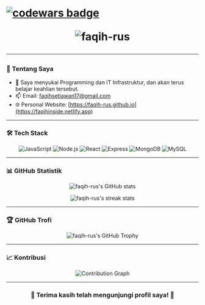 <h1 align="center > Muhammad Faqih Setiawan</h1>

<p align="center">
  <a href="https://www.codewars.com/users/faqih-rus">
    <img src="https://www.codewars.com/users/faqih-rus/badges/large" alt="codewars badge">
  </a>
</p>

<p align="center">
  <img src="https://komarev.com/ghpvc/?username=faqih-rus&label=Profile%20views&color=0e75b6&style=flat" alt="faqih-rus" />
</p>

---

### 🚀 Tentang Saya

- 🌟 Saya menyukai Programming dan IT Infrastruktur, dan akan terus belajar keahlian tersebut.
- 📫 Email: [faqihsetiawan17@gmail.com](mailto:faqihsetiawan17@gmail.com)
- 🌐 Personal Website: [https://faqih-rus.github.io](https://faqihinside.netlify.app)

---

### 🛠️ Tech Stack

<p align="center">
  <img src="https://img.shields.io/badge/JavaScript-F7DF1E?style=for-the-badge&logo=javascript&logoColor=black" alt="JavaScript"/>
  <img src="https://img.shields.io/badge/Node.js-339933?style=for-the-badge&logo=nodedotjs&logoColor=white" alt="Node.js"/>
  <img src="https://img.shields.io/badge/React-61DAFB?style=for-the-badge&logo=react&logoColor=black" alt="React"/>
  <img src="https://img.shields.io/badge/Express.js-404D59?style=for-the-badge" alt="Express"/>
  <img src="https://img.shields.io/badge/MongoDB-4EA94B?style=for-the-badge&logo=mongodb&logoColor=white" alt="MongoDB"/>
  <img src="https://img.shields.io/badge/MySQL-4479A1?style=for-the-badge&logo=mysql&logoColor=white" alt="MySQL"/>
</p>

---

### 📊 GitHub Statistik

<p align="center">
  <img src="https://github-readme-stats.vercel.app/api?username=faqih-rus&show_icons=true&theme=tokyonight" alt="faqih-rus's GitHub stats"/>
</p>

<p align="center">
  <img src="https://github-readme-streak-stats.herokuapp.com/?user=faqih-rus&theme=tokyonight" alt="faqih-rus's streak stats"/>
</p>

---

### 🏆 GitHub Trofi

<p align="center">
  <img src="https://github-profile-trophy.vercel.app/?username=faqih-rus&theme=onedark&column=7" alt="faqih-rus's GitHub Trophy"/>
</p>

---

### 📈 Kontribusi

<p align="center">
  <img src="https://github-readme-activity-graph.vercel.app/graph?username=faqih-rus&theme=react-dark" alt="Contribution Graph"/>
</p>

---

<h3 align="center">🌟 Terima kasih telah mengunjungi profil saya! 🌟</h3>

